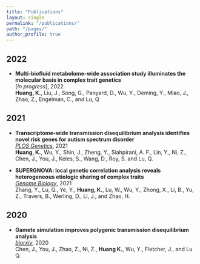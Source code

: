```yaml
---
title: "Publications"
layout: single
permalink: "/publications/"
path: "/pages/"
author_profile: true
---
```


## 2022

- **Multi-biofluid metabolome-wide association study illuminates the molecular basis in complex trait genetics** \
[*In progress*], 2022\
**Huang, K.**, Liu, J., Song, G., Panyard, D., Wu, Y., Deming, Y., Miao, J., Zhao, Z., Engelman, C., and Lu, Q

## 2021

- **Transcriptome-wide transmission disequilibrium analysis identifies novel risk genes for autism spectrum disorder** \
[*PLOS Genetics*](https://journals.plos.org/plosgenetics/article?id=10.1371/journal.pgen.1009309), 2021\
**Huang, K.**, Wu, Y., Shin, J., Zheng, Y., Siahpirani, A. F., Lin, Y., Ni, Z., Chen, J., You, J., Keles, S., Wang, D., Roy, S. and Lu, Q.

- **SUPERGNOVA: local genetic correlation analysis reveals heterogeneous etiologic sharing of complex traits**\
[*Genome Biology*](https://genomebiology.biomedcentral.com/articles/10.1186/s13059-021-02478-w), 2021\
Zhang, Y., Lu, Q., Ye, Y., **Huang, K.**, Lu, W., Wu, Y., Zhong, X., Li, B., Yu, Z., Travers, B., Werling, D., Li, J., and Zhao, H.

## 2020

- **Gamete simulation improves polygenic transmission disequilibrium analysis**\
[*biorxiv*](https://www.biorxiv.org/content/10.1101/2020.10.26.355602v1), 2020\
Chen, J., You, J., Zhao, Z., Ni, Z., **Huang K.**, Wu, Y., Fletcher, J., and Lu Q.
